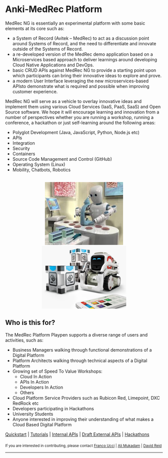 **Anki-MedRec Platform**
===================


MedRec NG is essentially an experimental platform with some basic elements at its core such as:
 
-	a System of Record (Avitek – MedRec) to act as a discussion point around Systems of Record, and the need to differentiate and innovate outside of the Systems of Record.
- a re-developed version of the MedRec demo application based on a Microservices based approach to deliver learnings around developing Cloud Native Applications and DevOps.
-	basic CRUD APIs against MedRec NG to provide a starting point upon which participants can bring their innovative ideas to explore and prove.
- a modern User Interface leveraging the new microservices-based APIsto demonstrate what is required and possible when improving customer experience.


MedRec NG will serve as a vehicle to overlay innovative ideas and implement them using various Cloud Services (IaaS, PaaS, SaaS) and Open Source software. We hope
it will encourage learning and innovation from a number of perspectives whether you are running a workshop, running a conference, a hackathon or just self-learning around the following areas:

- Polyglot Development (Java, JavaScript, Python, Node.js etc)
- APIs
- Integration
- Security
- Containers
- Source Code Management and Control (GitHub)
- Operating System (Linux)
- Mobility, Chatbots, Robotics

<br>
<center>
 <img src="./assets/img/robotmedicine.jpg" width="250" height="200"><img src="./assets/img/cozmoanki.jpg"  width="270" height="200">
</center>


## Who is this for?

The MedRec Platform Playpen supports a diverse range of users and activities, such as:

-	Business Managers walking through functional demonstrations of a Digital Platform
-	Platform Architects walking through technical aspects of a Digital Platform
- 	Growing set of Speed To Value Workshops:
    - Cloud In Action
    - APIs In Action
    - Developers In Action
    - Others
-	Cloud Platform Service Providers such as Rubicon Red, Limepoint, DXC RedRock etc
-	Developers participating in Hackathons
-	University Students
-	Anyone interested in improving their understanding of what makes a Cloud Based Digital Platform


[Quickstart](quickstart.md)  | [Tutorials](tutorials.md) | 
[Internal APIs](https://medrec-gse00010209.apaas.em2.oraclecloud.com/swagger.html) | 
[Draft External APIs](http://dev-apis.oracleau.cloud:3006/) |
[Hackathons](hackathons.md)

<sub> If you are interested in contributing, please contact [Franco Ucci](franco.ucci@oracle.com) | [Ali Mukadam](ali.mukadam@oracle.com) | [David Reid](david.m.reid@oracle.com) </sub>

<hr />

